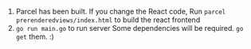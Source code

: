 1. Parcel has been built. If you change the React code, Run 
```parcel prerenderedviews/index.html``` to build the react frontend
2. ```go run main.go``` to run server
Some dependencies will be required. ```go get``` them. :)
